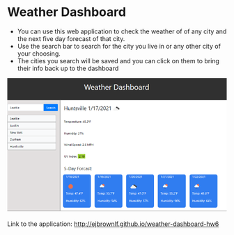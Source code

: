 # Weather Dashboard

* You can use this web application to check the weather of of any city and the next five day forecast of that city.
* Use the search bar to search for the city you live in or any other city of your choosing.
* The cities you search will be saved and you can click on them to bring their info back up to the dashboard

![example of app](assets/Screenshot_2.png)

Link to the application: http://ejbrownlf.github.io/weather-dashboard-hw6

